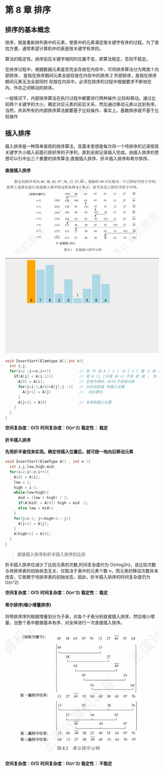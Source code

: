 # 第 8 章 排序

## 排序的基本概念

排序，就是重新排列表中的元素，使表中的元素满足按关键字有序的过程。为了查找方便，通常希望计算机中的表是按关键字有序的。

算法的稳定性。排序前后关键字相同的位置不变，即算法稳定，否则不稳定。

在排序过程中，根据数据元素是否完全存放在内存中，可将排序算法分为两类:1 内部排序， 是指在排序期间元素全部存放在内存中的排序;2 外部排序，是指在排序期间元素无法全部同时 存放在内存中，必须在排序的过程中根据要求不断地在内、外存之间移动的排序。

一般情况下，内部排序算法在执行过程中都要进行两种操作:比较和移动。通过比较两个关键字的大小，确定对应元素的前后关系，然后通过移动元素以达到有序。当然，并非所有的内部排序算法都要基于比较操作，事实上，基数排序就不基于比较操作

## 插入排序

插入排序是一种简单直观的排序算法，其基本思想是每次将一个待排序的记录按其关键字大小插入前面已排好序的子序列，直到全部记录插入完成。由插入排序的思想可以引中出三个重要的排序算法:直接插入排序、折半插入排序和希尔排序。

#### 直接插入排序

![alt text](./img/直接插入排序.png)

![alt text](./img/insertsort.gif)

```c
void InsertSort(Elemtype A[],int n){
  int i,j;
  for(i=2 ;i<=n;i++){             // 依 次 将 A [ 2 ] ~A [ n ] 插 入 前 面 已 排 序 序 列
    if(A[i] < A[i-1]){            // 若 A [i ]关键 码 小 于其 前 驱 ， 将 A [i ]插 入有 序 表
      A[0] = A[i];                // 复制为哨兵，A[0]不存放元素
      for(j=i-1;A[0]<A[j];j--){   // 从后往前査 待插入位置
        A[j+1] = A[j]             //  向后挪位
      }
      A[j+1] = A[0]               // 复制到插入位置
    }
  }
}
```

**空间复杂度：O(1)**
**时间复杂度：O(n^2)**
**稳定性： 稳定**

#### 折半插入排序

**先用折半查找来实现。确定待插入位置后，就可统一地向后移动元素**

```c
void InsertSort(ElemType A[] , int n ){
  int i,j,low,high,mid;
  for(i=2;i<-n;i++){
    A[0] = A[i];
    low = 1;
    high = i-1;
    while(low<high){
      mid = (low + high) / 2;
      if(A[mid] > A[0]) high = mid -1;
      else low = mid+1
    }
    for(j=i-1; j>=high+1;--j){
      A[j+1] = A[j];
    }
    A[high+1] = A[0];
  }
}
```

> 直接插入排序和折半插入排序的比较

折半插入排序仅减少了比较元素的次数,时间复杂度约为 O(nlog2n)，该比较次数与待排序表的初始状态无关，仅取决于表中的元素个数 n，而元素的移动次数并未改变，它依赖于待排序表的初始状态，因此，折半插入排序的时间复杂度仍为 O(n^2)

**空间复杂度：O(1)**
**时间复杂度：O(n^2)**
**稳定性： 稳定**

#### 希尔排序(缩小增量排序)

将带排序序列根据增量划分为子表，对各个子表分别直接插入排序，然后缩小增量，当整个表中数据基本有序，对全体进行一次直接插入排序。

![alt text](./img/希尔排序.png)

**空间复杂度：O(1)**
**时间复杂度：O(n^2)**
**稳定性： 不稳定**
